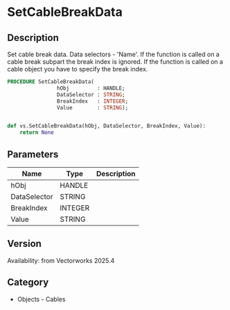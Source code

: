 # SetCableBreakData

## Description
Set cable break data. Data selectors - 'Name'. If the function is called on a cable break subpart the break index is ignored. If the function is called on a cable object you have to specify the break index.

```pascal
PROCEDURE SetCableBreakData(
				hObj         : HANDLE;
				DataSelector : STRING;
				BreakIndex   : INTEGER;
				Value        : STRING);
```

```python

def vs.SetCableBreakData(hObj, DataSelector, BreakIndex, Value):
    return None
```

## Parameters
|Name|Type|Description|
|---|---|---|
|hObj|HANDLE||
|DataSelector|STRING||
|BreakIndex|INTEGER||
|Value|STRING||

## Version
Availability: from Vectorworks 2025.4
## Category
* Objects - Cables

